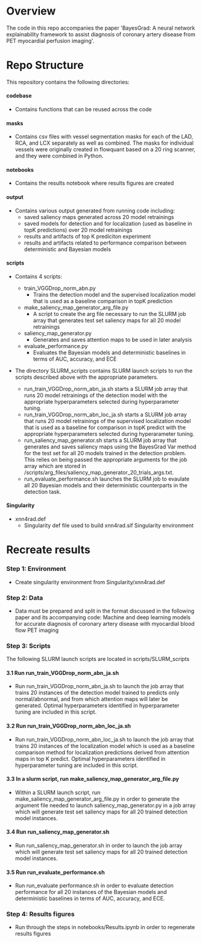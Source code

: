 # Overview

The code in this repo accompanies the paper 'BayesGrad: A neural network explainability framework to assist diagnosis of coronary artery disease from PET myocardial perfusion imaging'. 




# Repo Structure

This repository contains the following directories:

#### codebase
- Contains functions that can be reused across the code

#### masks
- Contains csv files with vessel segmentation masks for each of the LAD,
  RCA, and LCX separately as well as combined. The masks for individual vessels
  were originally created in flowquant based on a 20 ring scanner, and they
  were combined in Python.

#### notebooks
- Contains the results notebook where results figures are created

#### output
- Contains various output generated from running code including:
  - saved saliency maps generated across 20 model retrainings
  - saved models for detection and for localization (used as baseline in topK
predictions) over 20 model retrainings
  - results and artifacts of top K prediciton experiment
  - results and artifacts related to performance comparison between deterministic and Bayesian models

#### scripts
- Contains 4 scripts:
    - train_VGGDrop_norm_abn.py
      - Trains the detection model and the supervised localization model that
is used as a baseline comparison in topK prediction
    - make_saliency_map_generator_arg_file.py
      - A script to create the arg file necessary to run the SLURM job array
that generates test set saliency maps for all 20 model retrainings
    - saliency_map_generator.py
      - Generates and saves attention maps to be used in later analysis
    - evaluate_performance.py
      - Evaluates the Bayesian models and deterministic baselines in terms of
AUC, accuracy, and ECE

- The directory SLURM_scripts contains SLURM launch scripts to run the scripts
described above with the appropriate parameters.
    - run_train_VGGDrop_norm_abn_ja.sh starts a SLURM job array that runs 20 
model retrainings of the detection model with the appropriate hyperparameters
selected during hyperparameter tuning.
    - run_train_VGGDrop_norm_abn_loc_ja.sh starts a SLURM job array that runs
20 model retrainings of the supervised localization model that is used as a
baseline for comparison in topK predict with the appropriate hyperparameters
selected during hyperarameter tuning.
    - run_saliency_map_generator.sh starts a SLURM job array that generates
and saves saliency maps using the BayesGrad Var method for the test set for
all 20 models trained in the detection problem. This relies on being passed the
appropriate arguments for the job array which are stored in
/scripts/arg_files/saliency_map_generator_20_trials_args.txt.
    - run_evaluate_performance.sh launches the SLURM job to evaulate all 20 Bayesian
models and their deterministic counterparts in the detection task.

#### Singularity
- xnn4rad.def
  - Singularity def file used to build xnn4rad.sif Singularity environment








# Recreate results

### Step 1: Environment

- Create singularity environment from Singularity/xnn4rad.def

### Step 2: Data

- Data must be prepared and split in the format discussed in the following paper and its accompanying code: Machine and deep learning models for accurate diagnosis of coronary artery disease with myocardial blood flow PET imaging

### Step 3: Scripts

The following SLURM launch scripts are located in scripts/SLURM_scripts

#### 3.1 Run run_train_VGGDrop_norm_abn_ja.sh
- Run run_train_VGGDrop_norm_abn_ja.sh to launch the job array that trains 20 instances of the
detection model trained to predicts only normal/abnormal, and from which attention maps will
later be generated. Optimal hyperparameters identified in hyperparameter tuning are included
in this script.

#### 3.2 Run run_train_VGGDrop_norm_abn_loc_ja.sh
- Run run_train_VGGDrop_norm_abn_loc_ja.sh to launch the job array that trains 20 instances of the 
localization model which is used as a baseline comparison method for localization predictions
derived from attention maps in top K predict. Optimal hyperparameters identified in
hyperparameter tuning are included in this script.

#### 3.3 In a slurm script, run make_saliency_map_generator_arg_file.py
- Within a SLURM launch script, run make_saliency_map_generator_arg_file.py in order to generate the argument file needed to 
launch saliency_map_generator.py in a job array which will generate test set saliency maps 
for all 20 trained detection model instances.

#### 3.4 Run run_saliency_map_generator.sh
- Run run_saliency_map_generator.sh in order to launch the job array which will 
generate test set saliency maps for all 20 trained detection model instances.

#### 3.5 Run run_evaluate_performance.sh
- Run run_evaluate performance.sh in order to evaluate detection performance for all
20 instances of the Bayesian models and deterministic baselines in
terms of AUC, accuracy, and ECE.

### Step 4: Results figures

- Run through the steps in notebooks/Results.ipynb in order to regenerate results figures